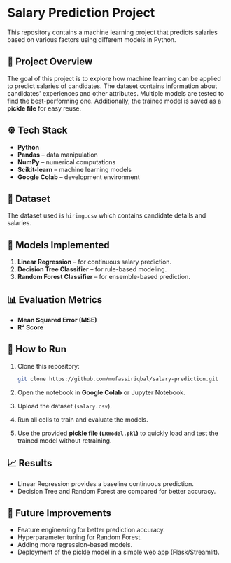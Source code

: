 # Salary Prediction Project

This repository contains a machine learning project that predicts salaries based on various factors using different models in Python.

## 📌 Project Overview

The goal of this project is to explore how machine learning can be applied to predict salaries of candidates. The dataset contains information about candidates' experiences and other attributes. Multiple models are tested to find the best-performing one. Additionally, the trained model is saved as a **pickle file** for easy reuse.

## ⚙️ Tech Stack

* **Python**
* **Pandas** – data manipulation
* **NumPy** – numerical computations
* **Scikit-learn** – machine learning models
* **Google Colab** – development environment

## 📂 Dataset

The dataset used is `hiring.csv` which contains candidate details and salaries.

## 🚀 Models Implemented

1. **Linear Regression** – for continuous salary prediction.
2. **Decision Tree Classifier** – for rule-based modeling.
3. **Random Forest Classifier** – for ensemble-based prediction.

## 📊 Evaluation Metrics

* **Mean Squared Error (MSE)**
* **R² Score**

## 📝 How to Run

1. Clone this repository:

   ```bash
   git clone https://github.com/mufassiriqbal/salary-prediction.git
   ```

2. Open the notebook in **Google Colab** or Jupyter Notebook.

3. Upload the dataset (`salary.csv`).

4. Run all cells to train and evaluate the models.

5. Use the provided **pickle file (`LRmodel.pkl`)** to quickly load and test the trained model without retraining.

## 📈 Results

* Linear Regression provides a baseline continuous prediction.
* Decision Tree and Random Forest are compared for better accuracy.

## 🔮 Future Improvements

* Feature engineering for better prediction accuracy.
* Hyperparameter tuning for Random Forest.
* Adding more regression-based models.
* Deployment of the pickle model in a simple web app (Flask/Streamlit).
